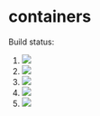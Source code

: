 # containers

Build status:

1. [![](https://github.com/mikeizbicki/containers/workflows/tests-fibonacci/badge.svg)](https://github.com/mikeizbicki/containers/actions?query=workflow%3Atests-fibonacci)
1. [![](https://github.com/mikeizbicki/containers/workflows/tests-range/badge.svg)](https://github.com/mikeizbicki/containers/actions?query=workflow%3Atests-range)
1. [![](https://github.com/mikeizbicki/containers/workflows/tests-BinaryTree/badge.svg)](https://github.com/mikeizbicki/containers/actions?query=workflow%3Atests-BinaryTree)
1. [![](https://github.com/mikeizbicki/containers/workflows/tests-BST/badge.svg)](https://github.com/mikeizbicki/containers/actions?query=workflow%3Atests-BST)
1. [![](https://github.com/mikeizbicki/containers/workflows/tests-AVLTree/badge.svg)](https://github.com/mikeizbicki/containers/actions?query=workflow%3Atests-AVLTree)

